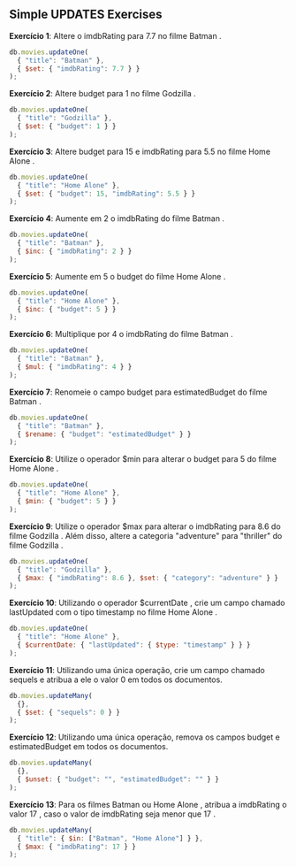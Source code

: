 ## Simple UPDATES Exercises

**Exercício 1**: Altere o imdbRating para 7.7 no filme Batman .

```javascript
db.movies.updateOne(
  { "title": "Batman" },
  { $set: { "imdbRating": 7.7 } }
);
```

**Exercício 2**: Altere budget para 1 no filme Godzilla .

```javascript
db.movies.updateOne(
  { "title": "Godzilla" },
  { $set: { "budget": 1 } }
);
```

**Exercício 3**: Altere budget para 15 e imdbRating para 5.5 no filme Home Alone .

```javascript
db.movies.updateOne(
  { "title": "Home Alone" },
  { $set: { "budget": 15, "imdbRating": 5.5 } }
);
```

**Exercício 4**: Aumente em 2 o imdbRating do filme Batman .

```javascript
db.movies.updateOne(
  { "title": "Batman" },
  { $inc: { "imdbRating": 2 } }
);
```

**Exercício 5**: Aumente em 5 o budget do filme Home Alone .

```javascript
db.movies.updateOne(
  { "title": "Home Alone" },
  { $inc: { "budget": 5 } }
);
```

**Exercício 6**: Multiplique por 4 o imdbRating do filme Batman .

```javascript
db.movies.updateOne(
  { "title": "Batman" },
  { $mul: { "imdbRating": 4 } }
);
```

**Exercício 7**: Renomeie o campo budget para estimatedBudget do filme Batman .

```javascript
db.movies.updateOne(
  { "title": "Batman" },
  { $rename: { "budget": "estimatedBudget" } }
);
```

**Exercício 8**: Utilize o operador $min para alterar o budget para 5 do filme Home Alone .

```javascript
db.movies.updateOne(
  { "title": "Home Alone" },
  { $min: { "budget": 5 } }
);
```

**Exercício 9**: Utilize o operador $max para alterar o imdbRating para 8.6 do filme Godzilla . Além disso, altere a categoria "adventure" para "thriller" do filme Godzilla .

```javascript
db.movies.updateOne(
  { "title": "Godzilla" },
  { $max: { "imdbRating": 8.6 }, $set: { "category": "adventure" } }
);
```

**Exercício 10**: Utilizando o operador $currentDate , crie um campo chamado lastUpdated com o tipo timestamp no filme Home Alone .

```javascript
db.movies.updateOne(
  { "title": "Home Alone" },
  { $currentDate: { "lastUpdated": { $type: "timestamp" } } }
);
```

**Exercício 11**: Utilizando uma única operação, crie um campo chamado sequels e atribua a ele o valor 0 em todos os documentos.

```javascript
db.movies.updateMany(
  {},
  { $set: { "sequels": 0 } }
);
```

**Exercício 12**: Utilizando uma única operação, remova os campos budget e estimatedBudget em todos os documentos.

```javascript
db.movies.updateMany(
  {},
  { $unset: { "budget": "", "estimatedBudget": "" } }
);
```

**Exercício 13**: Para os filmes Batman ou Home Alone , atribua a imdbRating o valor 17 , caso o valor de imdbRating seja menor que 17 .

```javascript
db.movies.updateMany(
  { "title": { $in: ["Batman", "Home Alone"] } },
  { $max: { "imdbRating": 17 } }
);
```
